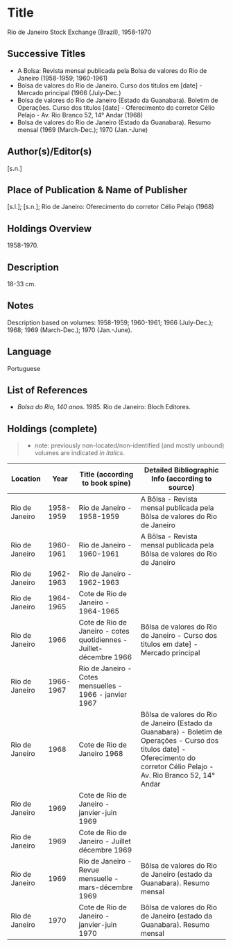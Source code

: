 # Title
Rio de Janeiro Stock Exchange (Brazil), 1958-1970

## Successive Titles
* A Bolsa: Revista mensal publicada pela Bolsa de valores do Rio de Janeiro (1958-1959; 1960-1961)
* Bolsa de valores do Rio de Janeiro. Curso dos titulos em [date] - Mercado principal (1966 (July-Dec.)
* Bolsa de valores do Rio de Janeiro (Estado da Guanabara). Boletim de Operações. Curso dos titulos [date] - Oferecimento do corretor Célio Pelajo - Av. Rio Branco 52, 14° Andar (1968)
* Bolsa de valores do Rio de Janeiro (Estado da Guanabara). Resumo mensal (1969 (March-Dec.); 1970 (Jan.-June)

## Author(s)/Editor(s)
[s.n.]

## Place of Publication & Name of Publisher
[s.l.]; [s.n.]; Rio de Janeiro: Oferecimento do corretor Célio Pelajo (1968)

## Holdings Overview
1958-1970.

## Description
18-33 cm.

## Notes
Description based on volumes: 1958-1959; 1960-1961; 1966 (July-Dec.); 1968; 1969 (March-Dec.); 1970 (Jan.-June). 

## Language
Portuguese

## List of References
* *Bolsa do Rio, 140 anos*. 1985. Rio de Janeiro: Bloch Editores.

## Holdings (complete)

> * note: previously non-located/non-identified (and mostly unbound) volumes are indicated *in italics*.

| Location       | Year      | Title (according to book spine)                                     | Detailed Bibliographic Info (according to source)                                                                                                                                 |
|----------------|-----------|---------------------------------------------------------------------|-----------------------------------------------------------------------------------------------------------------------------------------------------------------------------------|
| Rio de Janeiro | 1958-1959 | Rio de Janeiro - 1958-1959                                          | A Bôlsa - Revista mensal publicada pela Bôlsa de valores do Rio de Janeiro                                                                                                        |
| Rio de Janeiro | 1960-1961 | Rio de Janeiro - 1960-1961                                          | A Bôlsa - Revista mensal publicada pela Bôlsa de valores do Rio de Janeiro                                                                                                        |
| Rio de Janeiro | 1962-1963 | Rio de Janeiro - 1962-1963                                          |                                                                                                                                                                                   |
| Rio de Janeiro | 1964-1965 | Cote de Rio de Janeiro - 1964-1965                                  |                                                                                                                                                                                   |
| Rio de Janeiro | 1966      | Cote de Rio de Janeiro - cotes quotidiennes - Juillet-décembre 1966 | Bôlsa de valores do Rio de Janeiro - Curso dos titulos em date] - Mercado principal                                                                                               |
| Rio de Janeiro | 1966-1967 | Rio de Janeiro - Cotes mensuelles - 1966 - janvier 1967             |                                                                                                                                                                                   |
| Rio de Janeiro | 1968      | Cote de Rio de Janeiro 1968                                         | Bôlsa de valores do Rio de Janeiro (Estado da Guanabara) - Boletim de Operações - Curso dos titulos date] - Oferecimento do corretor Célio Pelajo - Av. Rio Branco 52, 14° Andar  |
| Rio de Janeiro | 1969      | Cote de Rio de Janeiro - janvier-juin 1969                          |                                                                                                                                                                                   |
| Rio de Janeiro | 1969      | Cote de Rio de Janeiro - Juillet décembre 1969                      |                                                                                                                                                                                   |
| Rio de Janeiro | 1969      | Rio de Janeiro - Revue mensuelle - mars-décembre 1969               | Bôlsa de valores do Rio de Janeiro (estado da Guanabara). Resumo mensal                                                                                                           |
| Rio de Janeiro | 1970      | Cote de Rio de Janeiro - janvier-juin 1970                          | Bôlsa de valores do Rio de Janeiro (estado da Guanabara). Resumo mensal                                                                                                           |
